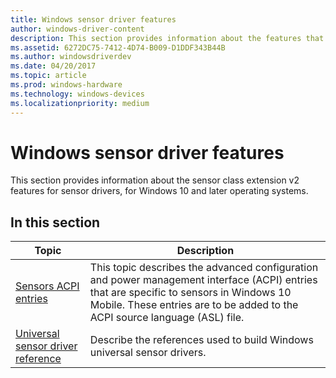 ```yaml
---
title: Windows sensor driver features
author: windows-driver-content
description: This section provides information about the features that have been developed for sensor drivers for Windows 10 and later operating systems.
ms.assetid: 6272DC75-7412-4D74-B009-D1DDF343B44B
ms.author: windowsdriverdev
ms.date: 04/20/2017
ms.topic: article
ms.prod: windows-hardware
ms.technology: windows-devices
ms.localizationpriority: medium
---
```


# Windows sensor driver features


This section provides information about the sensor class extension v2 features for sensor drivers, for Windows 10 and later operating systems.

## In this section

|Topic|Description|
|---|---|
| [Sensors ACPI entries](sensors-acpi-entries.md) |This topic describes the advanced configuration and power management interface (ACPI) entries that are specific to sensors in Windows 10 Mobile. These entries are to be added to the ACPI source language (ASL) file.|
| [Universal sensor driver reference](sensor-universal-driver-reference.md) | Describe the references used to build Windows universal sensor drivers. |

 

 

 





